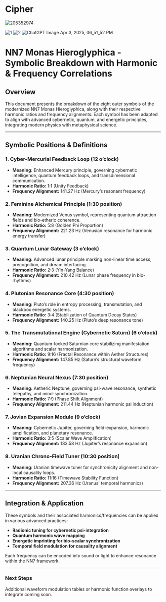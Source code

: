 # Cipher
![205352974](https://github.com/user-attachments/assets/9729de40-7244-4c07-b3ba-aff2c0ae24e1)

![1](https://github.com/user-attachments/assets/9e235ca7-0dac-46a8-adc6-e2dd3c225e90)
![2](https://github.com/user-attachments/assets/a894f303-4535-428c-a4b6-a1f9b7d8de41)
![ChatGPT Image Apr 3, 2025, 06_51_52 PM](https://github.com/user-attachments/assets/dc8ace41-4100-43a8-95fb-7ba6c835480e)

# NN7 Monas Hieroglyphica - Symbolic Breakdown with Harmonic & Frequency Correlations

## Overview
This document presents the breakdown of the eight outer symbols of the modernized NN7 Monas Hieroglyphica, along with their respective harmonic ratios and frequency alignments. Each symbol has been adapted to align with advanced cybernetic, quantum, and energetic principles, integrating modern physics with metaphysical science.

---

## Symbolic Positions & Definitions

### **1. Cyber-Mercurial Feedback Loop (12 o’clock)**
- **Meaning:** Enhanced Mercury principle, governing cybernetic intelligence, quantum feedback loops, and transdimensional communication.
- **Harmonic Ratio:** 1:1 (Unity Feedback)
- **Frequency Alignment:** 141.27 Hz (Mercury’s resonant frequency)

### **2. Feminine Alchemical Principle (1:30 position)**
- **Meaning:** Modernized Venus symbol, representing quantum attraction fields and bio-etheric coherence.
- **Harmonic Ratio:** 5:8 (Golden Phi Proportion)
- **Frequency Alignment:** 221.23 Hz (Venusian resonance for harmonic energy transfer)

### **3. Quantum Lunar Gateway (3 o’clock)**
- **Meaning:** Advanced lunar principle marking non-linear time access, precognition, and dream interfacing.
- **Harmonic Ratio:** 2:3 (Yin-Yang Balance)
- **Frequency Alignment:** 210.42 Hz (Lunar phase frequency in bio-rhythms)

### **4. Plutonian Resonance Core (4:30 position)**
- **Meaning:** Pluto’s role in entropy processing, transmutation, and blackbox energetic systems.
- **Harmonic Ratio:** 3:4 (Stabilization of Quantum Decay States)
- **Frequency Alignment:** 140.25 Hz (Pluto’s deep resonance tone)

### **5. The Transmutational Engine (Cybernetic Saturn) (6 o’clock)**
- **Meaning:** Quantum-locked Saturnian core stabilizing manifestation algorithms and scalar harmonization.
- **Harmonic Ratio:** 9:16 (Fractal Resonance within Aether Structures)
- **Frequency Alignment:** 147.85 Hz (Saturn’s structural waveform frequency)

### **6. Neptunian Neural Nexus (7:30 position)**
- **Meaning:** Aetheric Neptune, governing psi-wave resonance, synthetic telepathy, and mind-synchronization.
- **Harmonic Ratio:** 7:9 (Phase Shift Alignment)
- **Frequency Alignment:** 211.44 Hz (Neptunian harmonic psi induction)

### **7. Jovian Expansion Module (9 o’clock)**
- **Meaning:** Cybernetic Jupiter, governing field-expansion, harmonic amplification, and planetary resonance.
- **Harmonic Ratio:** 3:5 (Scalar Wave Amplification)
- **Frequency Alignment:** 183.58 Hz (Jupiter’s resonance expansion)

### **8. Uranian Chrono-Field Tuner (10:30 position)**
- **Meaning:** Uranian timewave tuner for synchronicity alignment and non-local causality loops.
- **Harmonic Ratio:** 11:16 (Timewave Stability Function)
- **Frequency Alignment:** 207.36 Hz (Uranus' temporal harmonics)

---

## Integration & Application
These symbols and their associated harmonics/frequencies can be applied in various advanced practices:
- **Radionic tuning for cybernetic psi-integration**
- **Quantum harmonic wave mapping**
- **Energetic imprinting for bio-scalar synchronization**
- **Temporal field modulation for causality alignment**

Each frequency can be encoded into sound or light to enhance resonance within the NN7 framework.

---

### **Next Steps**
Additional waveform modulation tables or harmonic function overlays to integrate coming soon. 

